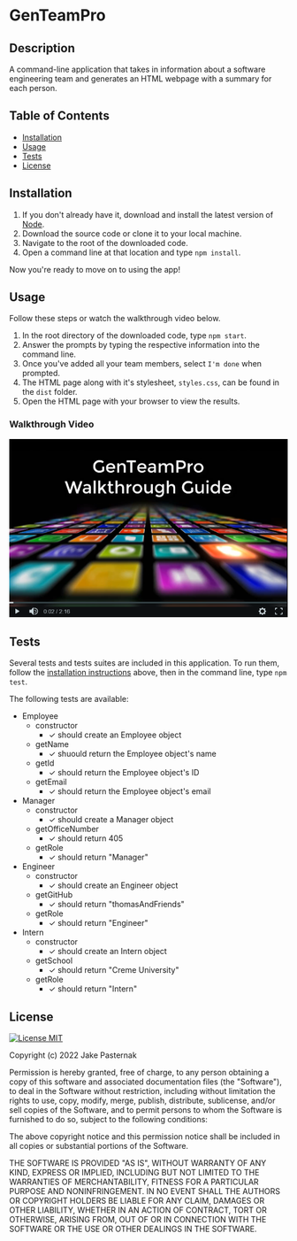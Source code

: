 # GenTeamPro

## Description

A command-line application that takes in information about a software engineering team and generates an HTML webpage with a summary for each person.

## Table of Contents

- [Installation](#installation)
- [Usage](#usage)
- [Tests](#tests)
- [License](#license)

## Installation

1. If you don't already have it, download and install the latest version of [Node](https://nodejs.org/en/).
1. Download the source code or clone it to your local machine.
1. Navigate to the root of the downloaded code.
1. Open a command line at that location and type `npm install`.

Now you're ready to move on to using the app!

## Usage

Follow these steps or watch the walkthrough video below.

1. In the root directory of the downloaded code, type `npm start`.
2. Answer the prompts by typing the respective information into the command line.
3. Once you've added all your team members, select `I'm done` when prompted.
4. The HTML page along with it's stylesheet, `styles.css`, can be found in the `dist` folder.
5. Open the HTML page with your browser to view the results.

### Walkthrough Video

[![a walkthrough for the application](./assets/images/walkthrough/walkthrough_First_Frame.png)](https://jdpasternak.github.io/team-profile-generator/)

## Tests

Several tests and tests suites are included in this application. To run them, follow the [installation instructions](#installation) above, then in the command line, type `npm test`.

The following tests are available:

- Employee
  - constructor
    - ✓ should create an Employee object
  - getName
    - ✓ shuould return the Employee object's name
  - getId
    - ✓ should return the Employee object's ID
  - getEmail
    - ✓ should return the Employee object's email
- Manager
  - constructor
    - ✓ should create a Manager object
  - getOfficeNumber
    - ✓ should return 405
  - getRole
    - ✓ should return "Manager"
- Engineer
  - constructor
    - ✓ should create an Engineer object
  - getGitHub
    - ✓ should return "thomasAndFriends"
  - getRole
    - ✓ should return "Engineer"
- Intern
  - constructor
    - ✓ should create an Intern object
  - getSchool
    - ✓ should return "Creme University"
  - getRole
    - ✓ should return "Intern"

## License

[![License MIT](https://img.shields.io/badge/license-MIT-informational)](https://choosealicense.com/licenses/mit/)

Copyright (c) 2022 Jake Pasternak

Permission is hereby granted, free of charge, to any person obtaining a copy
of this software and associated documentation files (the "Software"), to deal
in the Software without restriction, including without limitation the rights
to use, copy, modify, merge, publish, distribute, sublicense, and/or sell
copies of the Software, and to permit persons to whom the Software is
furnished to do so, subject to the following conditions:

The above copyright notice and this permission notice shall be included in all
copies or substantial portions of the Software.

THE SOFTWARE IS PROVIDED "AS IS", WITHOUT WARRANTY OF ANY KIND, EXPRESS OR
IMPLIED, INCLUDING BUT NOT LIMITED TO THE WARRANTIES OF MERCHANTABILITY,
FITNESS FOR A PARTICULAR PURPOSE AND NONINFRINGEMENT. IN NO EVENT SHALL THE
AUTHORS OR COPYRIGHT HOLDERS BE LIABLE FOR ANY CLAIM, DAMAGES OR OTHER
LIABILITY, WHETHER IN AN ACTION OF CONTRACT, TORT OR OTHERWISE, ARISING FROM,
OUT OF OR IN CONNECTION WITH THE SOFTWARE OR THE USE OR OTHER DEALINGS IN THE
SOFTWARE.
